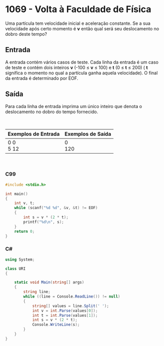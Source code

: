 # 1069 - Volta à Faculdade de Física

Uma partícula tem velocidade inicial e aceleração constante. Se a sua velocidade após certo momento é **v** então qual será seu deslocamento no dobro deste tempo?

## Entrada

A entrada contém vários casos de teste. Cada linha da entrada é um caso de teste e contém dois inteiros **v** (-100 ≤ **v** ≤ 100) e **t** (0 ≤ **t** ≤ 200) ( **t** significa o momento no qual a partícula ganha aquela velocidade). O final da entrada é determinado por EOF.

## Saída

Para cada linha de entrada imprima um único inteiro que denota o deslocamento no dobro do tempo fornecido.

&nbsp;

| Exemplos de Entrada | Exemplos de Saída |
| ------------------- | ----------------- |
| 0 0 <br/> 5 12      | 0 <br/> 120       |

&nbsp;

### C99

```c
#include <stdio.h>

int main()
{
    int v, t;
    while (scanf("%d %d", &v, &t) != EOF)
    {
        int s = v * (2 * t);
        printf("%d\n", s);
    }
    return 0;
}
```

### C#

```cs
using System;

class URI
{

    static void Main(string[] args)
    {
        string line;
        while ((line = Console.ReadLine()) != null)
        {
            string[] values = line.Split(' ');
            int v = int.Parse(values[0]);
            int t = int.Parse(values[1]);
            int s = v * (2 * t);
            Console.WriteLine(s);
        }
    }
}
```
